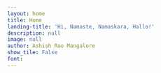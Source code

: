 ```yaml
---
layout: home
title: Home
landing-title: 'Hi, Namaste, Namaskara, Hallo!'
description: null
image: null
author: Ashish Rao Mangalore
show_tile: False
font:
---
```


